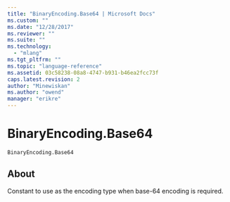 ```yaml
---
title: "BinaryEncoding.Base64 | Microsoft Docs"
ms.custom: ""
ms.date: "12/28/2017"
ms.reviewer: ""
ms.suite: ""
ms.technology: 
  - "mlang"
ms.tgt_pltfrm: ""
ms.topic: "language-reference"
ms.assetid: 03c58238-08a8-4747-b931-b46ea2fcc73f
caps.latest.revision: 2
author: "Minewiskan"
ms.author: "owend"
manager: "erikre"
---
```

# BinaryEncoding.Base64
<code>BinaryEncoding.Base64</code>
 ## About
 Constant to use as the encoding type when base-64 encoding is required.